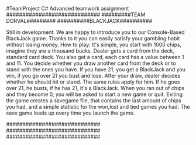 #TeamProject
C# Advanced teamwork assignment
#############################
#########TEAM DORVAL#########
##########BLACKJACK##########

Still in development.
We are happy to introduce you to our Console-Based BlackJack game.
Thanks to it you can easily satisfy your gambling habit without losing money.
How to play:
It's simple, you start with 1000 chips, imagine they are a thousand bucks.
Dealer gets a card from the deck, standard card deck.
You also get a card, each card has a value between 1 and 11.
You decide whether you draw another card from the deck or to stand with the ones you have.
If you have 21, you get a BlackJack and you win, if you go over 21 you bust and lose.
After your draw, dealer decides whether he should hit or stand. The same rules apply for him.
If he goes over 21, he busts, if he has 21, it's a BlackJack.
When you ran out of chips and they become 0, you will be asked to start a new game or quit.
Exiting the game creates a savegame file, that contains the last amount of chips you had,
and a simple statistic for the won,lost and tied games you had. The save game loads up
every time you launch the game.

#############################
#############################
#############################